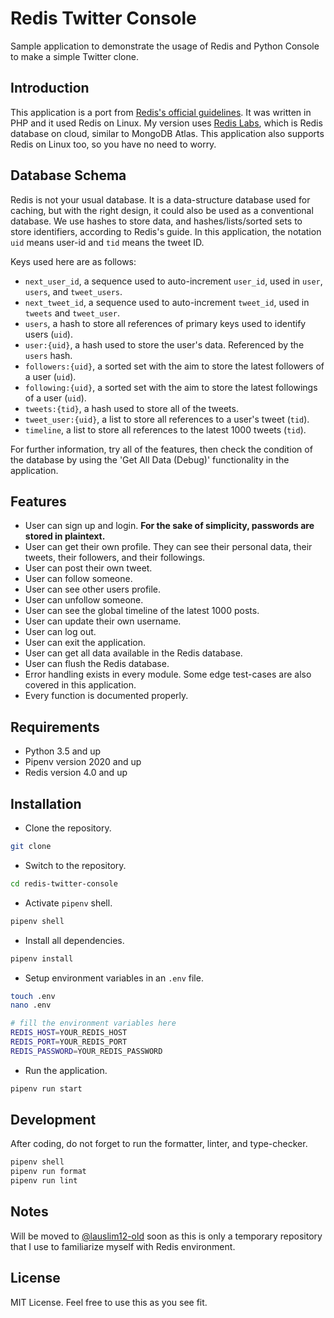 # Redis Twitter Console

Sample application to demonstrate the usage of Redis and Python Console to make a simple Twitter clone.

## Introduction

This application is a port from [Redis's official guidelines](https://redis.io/topics/twitter-clone). It was written in PHP and it used Redis on Linux. My version uses [Redis Labs](https://redislabs.com/), which is Redis database on cloud, similar to MongoDB Atlas. This application also supports Redis on Linux too, so you have no need to worry.

## Database Schema

Redis is not your usual database. It is a data-structure database used for caching, but with the right design, it could also be used as a conventional database. We use hashes to store data, and hashes/lists/sorted sets to store identifiers, according to Redis's guide. In this application, the notation `uid` means user-id and `tid` means the tweet ID.

Keys used here are as follows:

- `next_user_id`, a sequence used to auto-increment `user_id`, used in `user`, `users`, and `tweet_users`.
- `next_tweet_id`, a sequence used to auto-increment `tweet_id`, used in `tweets` and `tweet_user`.
- `users`, a hash to store all references of primary keys used to identify users (`uid`).
- `user:{uid}`, a hash used to store the user's data. Referenced by the `users` hash.
- `followers:{uid}`, a sorted set with the aim to store the latest followers of a user (`uid`).
- `following:{uid}`, a sorted set with the aim to store the latest followings of a user (`uid`).
- `tweets:{tid}`, a hash used to store all of the tweets.
- `tweet_user:{uid}`, a list to store all references to a user's tweet (`tid`).
- `timeline`, a list to store all references to the latest 1000 tweets (`tid`).

For further information, try all of the features, then check the condition of the database by using the 'Get All Data (Debug)' functionality in the application.

## Features

- User can sign up and login. **For the sake of simplicity, passwords are stored in plaintext.**
- User can get their own profile. They can see their personal data, their tweets, their followers, and their followings.
- User can post their own tweet.
- User can follow someone.
- User can see other users profile.
- User can unfollow someone.
- User can see the global timeline of the latest 1000 posts.
- User can update their own username.
- User can log out.
- User can exit the application.
- User can get all data available in the Redis database.
- User can flush the Redis database.
- Error handling exists in every module. Some edge test-cases are also covered in this application.
- Every function is documented properly.

## Requirements

- Python 3.5 and up
- Pipenv version 2020 and up
- Redis version 4.0 and up

## Installation

- Clone the repository.

```bash
git clone
```

- Switch to the repository.

```bash
cd redis-twitter-console
```

- Activate `pipenv` shell.

```bash
pipenv shell
```

- Install all dependencies.

```bash
pipenv install
```

- Setup environment variables in an `.env` file.

```bash
touch .env
nano .env

# fill the environment variables here
REDIS_HOST=YOUR_REDIS_HOST
REDIS_PORT=YOUR_REDIS_PORT
REDIS_PASSWORD=YOUR_REDIS_PASSWORD
```

- Run the application.

```bash
pipenv run start
```

## Development

After coding, do not forget to run the formatter, linter, and type-checker.

```bash
pipenv shell
pipenv run format
pipenv run lint
```

## Notes

Will be moved to [@lauslim12-old](https://github.com/lauslim12-old/) soon as this is only a temporary repository that I use to familiarize myself with Redis environment.

## License

MIT License. Feel free to use this as you see fit.
